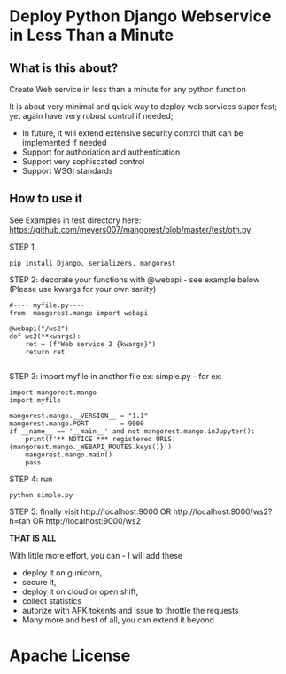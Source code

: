 # Deploy Python Django Webservice  in Less Than a Minute

## What is this about?  

Create Web service in less than a minute for any python function

It is about very minimal and quick way to deploy web services super fast; yet again have very robust control if needed;

* In future, it will extend extensive security control that can be implemented if needed
* Support for authoriation and authentication
* Support very sophiscated control 
* Support WSGI standards

## How to use it

See Examples in test directory here: https://github.com/meyers007/mangorest/blob/master/test/oth.py

STEP 1.

```
pip install Django, serializers, mangorest
```

STEP 2: decorate your functions with @webapi - see example below
(Please use kwargs for your own sanity)

```
#---- myfile.py----
from  mangorest.mango import webapi

@webapi("/ws2")
def ws2(**kwargs):
    ret = (f"Web service 2 {kwargs}")
    return ret
    
```


STEP 3: import myfile in another file ex: simple.py - for ex:

```
import mangorest.mango
import myfile
    
mangorest.mango.__VERSION__ = "1.1"
mangorest.mango.PORT        = 9000
if __name__ == '__main__' and not mangorest.mango.inJupyter():
    print(f'** NOTICE *** registered URLS: {mangorest.mango._WEBAPI_ROUTES.keys()}')
    mangorest.mango.main()
    pass    
```

STEP 4: run 

```
python simple.py
```

STEP 5: finally visit http://localhost:9000 OR http://localhost:9000/ws2?h=tan OR http://localhost:9000/ws2 

**THAT IS ALL**

With little more effort, you can - I will add these 

* deploy it on gunicorn, 
* secure it, 
* deploy it on cloud or open shift, 
* collect statistics
* autorize with APK tokents and issue to throttle the requests
* Many more and best of all, you can extend it beyond


# Apache License 
